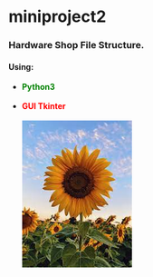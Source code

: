# miniproject2
<h3>Hardware Shop File Structure. </h3>
<h4>Using:</h4>
<ul>
<li><strong style="color:green">Python3</strong></li>
<br>
<li><strong style="color:red">GUI Tkinter</strong></li>
<br>
<img src ="icons/sunflower.jfif" >
</ul>



